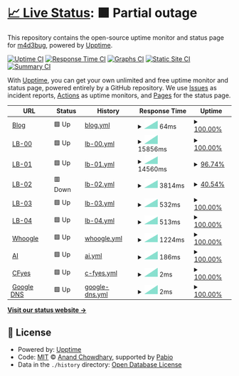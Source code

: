 # [📈 Live Status](https://upptime-prod.madebug.net): <!--live status--> **🟧 Partial outage**

This repository contains the open-source uptime monitor and status page for [m4d3bug](https://blog.madebug.net), powered by [Upptime](https://github.com/upptime/upptime).

[![Uptime CI](https://github.com/m4d3bug/upptime-prod/workflows/Uptime%20CI/badge.svg)](https://github.com/m4d3bug/upptime-prod/actions?query=workflow%3A%22Uptime+CI%22)
[![Response Time CI](https://github.com/m4d3bug/upptime-prod/workflows/Response%20Time%20CI/badge.svg)](https://github.com/m4d3bug/upptime-prod/actions?query=workflow%3A%22Response+Time+CI%22)
[![Graphs CI](https://github.com/m4d3bug/upptime-prod/workflows/Graphs%20CI/badge.svg)](https://github.com/m4d3bug/upptime-prod/actions?query=workflow%3A%22Graphs+CI%22)
[![Static Site CI](https://github.com/m4d3bug/upptime-prod/workflows/Static%20Site%20CI/badge.svg)](https://github.com/m4d3bug/upptime-prod/actions?query=workflow%3A%22Static+Site+CI%22)
[![Summary CI](https://github.com/m4d3bug/upptime-prod/workflows/Summary%20CI/badge.svg)](https://github.com/m4d3bug/upptime-prod/actions?query=workflow%3A%22Summary+CI%22)

With [Upptime](https://upptime.js.org), you can get your own unlimited and free uptime monitor and status page, powered entirely by a GitHub repository. We use [Issues](https://github.com/m4d3bug/upptime-prod/issues) as incident reports, [Actions](https://github.com/m4d3bug/upptime-prod/actions) as uptime monitors, and [Pages](https://upptime-prod.madebug.net) for the status page.

<!--start: status pages-->
<!-- This summary is generated by Upptime (https://github.com/upptime/upptime) -->
<!-- Do not edit this manually, your changes will be overwritten -->
<!-- prettier-ignore -->
| URL | Status | History | Response Time | Uptime |
| --- | ------ | ------- | ------------- | ------ |
| <img alt="" src="https://icons.duckduckgo.com/ip3/blog.madebug.net.ico" height="13"> [Blog](https://blog.madebug.net) | 🟩 Up | [blog.yml](https://github.com/m4d3bug/upptime-prod/commits/HEAD/history/blog.yml) | <details><summary><img alt="Response time graph" src="./graphs/blog/response-time-week.png" height="20"> 64ms</summary><br><a href="https://upptime-prod.madebug.net/history/blog"><img alt="Response time 64" src="https://img.shields.io/endpoint?url=https%3A%2F%2Fraw.githubusercontent.com%2Fm4d3bug%2Fupptime-prod%2FHEAD%2Fapi%2Fblog%2Fresponse-time.json"></a><br><a href="https://upptime-prod.madebug.net/history/blog"><img alt="24-hour response time 64" src="https://img.shields.io/endpoint?url=https%3A%2F%2Fraw.githubusercontent.com%2Fm4d3bug%2Fupptime-prod%2FHEAD%2Fapi%2Fblog%2Fresponse-time-day.json"></a><br><a href="https://upptime-prod.madebug.net/history/blog"><img alt="7-day response time 64" src="https://img.shields.io/endpoint?url=https%3A%2F%2Fraw.githubusercontent.com%2Fm4d3bug%2Fupptime-prod%2FHEAD%2Fapi%2Fblog%2Fresponse-time-week.json"></a><br><a href="https://upptime-prod.madebug.net/history/blog"><img alt="30-day response time 64" src="https://img.shields.io/endpoint?url=https%3A%2F%2Fraw.githubusercontent.com%2Fm4d3bug%2Fupptime-prod%2FHEAD%2Fapi%2Fblog%2Fresponse-time-month.json"></a><br><a href="https://upptime-prod.madebug.net/history/blog"><img alt="1-year response time 64" src="https://img.shields.io/endpoint?url=https%3A%2F%2Fraw.githubusercontent.com%2Fm4d3bug%2Fupptime-prod%2FHEAD%2Fapi%2Fblog%2Fresponse-time-year.json"></a></details> | <details><summary><a href="https://upptime-prod.madebug.net/history/blog">100.00%</a></summary><a href="https://upptime-prod.madebug.net/history/blog"><img alt="All-time uptime 100.00%" src="https://img.shields.io/endpoint?url=https%3A%2F%2Fraw.githubusercontent.com%2Fm4d3bug%2Fupptime-prod%2FHEAD%2Fapi%2Fblog%2Fuptime.json"></a><br><a href="https://upptime-prod.madebug.net/history/blog"><img alt="24-hour uptime 100.00%" src="https://img.shields.io/endpoint?url=https%3A%2F%2Fraw.githubusercontent.com%2Fm4d3bug%2Fupptime-prod%2FHEAD%2Fapi%2Fblog%2Fuptime-day.json"></a><br><a href="https://upptime-prod.madebug.net/history/blog"><img alt="7-day uptime 100.00%" src="https://img.shields.io/endpoint?url=https%3A%2F%2Fraw.githubusercontent.com%2Fm4d3bug%2Fupptime-prod%2FHEAD%2Fapi%2Fblog%2Fuptime-week.json"></a><br><a href="https://upptime-prod.madebug.net/history/blog"><img alt="30-day uptime 100.00%" src="https://img.shields.io/endpoint?url=https%3A%2F%2Fraw.githubusercontent.com%2Fm4d3bug%2Fupptime-prod%2FHEAD%2Fapi%2Fblog%2Fuptime-month.json"></a><br><a href="https://upptime-prod.madebug.net/history/blog"><img alt="1-year uptime 100.00%" src="https://img.shields.io/endpoint?url=https%3A%2F%2Fraw.githubusercontent.com%2Fm4d3bug%2Fupptime-prod%2FHEAD%2Fapi%2Fblog%2Fuptime-year.json"></a></details>
| <img alt="" src="https://icons.duckduckgo.com/ip3/lb-00.m4d3bug.com.ico" height="13"> [LB-00](https://lb-00.m4d3bug.com) | 🟩 Up | [lb-00.yml](https://github.com/m4d3bug/upptime-prod/commits/HEAD/history/lb-00.yml) | <details><summary><img alt="Response time graph" src="./graphs/lb-00/response-time-week.png" height="20"> 15856ms</summary><br><a href="https://upptime-prod.madebug.net/history/lb-00"><img alt="Response time 15856" src="https://img.shields.io/endpoint?url=https%3A%2F%2Fraw.githubusercontent.com%2Fm4d3bug%2Fupptime-prod%2FHEAD%2Fapi%2Flb-00%2Fresponse-time.json"></a><br><a href="https://upptime-prod.madebug.net/history/lb-00"><img alt="24-hour response time 15856" src="https://img.shields.io/endpoint?url=https%3A%2F%2Fraw.githubusercontent.com%2Fm4d3bug%2Fupptime-prod%2FHEAD%2Fapi%2Flb-00%2Fresponse-time-day.json"></a><br><a href="https://upptime-prod.madebug.net/history/lb-00"><img alt="7-day response time 15856" src="https://img.shields.io/endpoint?url=https%3A%2F%2Fraw.githubusercontent.com%2Fm4d3bug%2Fupptime-prod%2FHEAD%2Fapi%2Flb-00%2Fresponse-time-week.json"></a><br><a href="https://upptime-prod.madebug.net/history/lb-00"><img alt="30-day response time 15856" src="https://img.shields.io/endpoint?url=https%3A%2F%2Fraw.githubusercontent.com%2Fm4d3bug%2Fupptime-prod%2FHEAD%2Fapi%2Flb-00%2Fresponse-time-month.json"></a><br><a href="https://upptime-prod.madebug.net/history/lb-00"><img alt="1-year response time 15856" src="https://img.shields.io/endpoint?url=https%3A%2F%2Fraw.githubusercontent.com%2Fm4d3bug%2Fupptime-prod%2FHEAD%2Fapi%2Flb-00%2Fresponse-time-year.json"></a></details> | <details><summary><a href="https://upptime-prod.madebug.net/history/lb-00">100.00%</a></summary><a href="https://upptime-prod.madebug.net/history/lb-00"><img alt="All-time uptime 100.00%" src="https://img.shields.io/endpoint?url=https%3A%2F%2Fraw.githubusercontent.com%2Fm4d3bug%2Fupptime-prod%2FHEAD%2Fapi%2Flb-00%2Fuptime.json"></a><br><a href="https://upptime-prod.madebug.net/history/lb-00"><img alt="24-hour uptime 100.00%" src="https://img.shields.io/endpoint?url=https%3A%2F%2Fraw.githubusercontent.com%2Fm4d3bug%2Fupptime-prod%2FHEAD%2Fapi%2Flb-00%2Fuptime-day.json"></a><br><a href="https://upptime-prod.madebug.net/history/lb-00"><img alt="7-day uptime 100.00%" src="https://img.shields.io/endpoint?url=https%3A%2F%2Fraw.githubusercontent.com%2Fm4d3bug%2Fupptime-prod%2FHEAD%2Fapi%2Flb-00%2Fuptime-week.json"></a><br><a href="https://upptime-prod.madebug.net/history/lb-00"><img alt="30-day uptime 100.00%" src="https://img.shields.io/endpoint?url=https%3A%2F%2Fraw.githubusercontent.com%2Fm4d3bug%2Fupptime-prod%2FHEAD%2Fapi%2Flb-00%2Fuptime-month.json"></a><br><a href="https://upptime-prod.madebug.net/history/lb-00"><img alt="1-year uptime 100.00%" src="https://img.shields.io/endpoint?url=https%3A%2F%2Fraw.githubusercontent.com%2Fm4d3bug%2Fupptime-prod%2FHEAD%2Fapi%2Flb-00%2Fuptime-year.json"></a></details>
| <img alt="" src="https://icons.duckduckgo.com/ip3/lb-01.m4d3bug.com.ico" height="13"> [LB-01](https://lb-01.m4d3bug.com) | 🟩 Up | [lb-01.yml](https://github.com/m4d3bug/upptime-prod/commits/HEAD/history/lb-01.yml) | <details><summary><img alt="Response time graph" src="./graphs/lb-01/response-time-week.png" height="20"> 14560ms</summary><br><a href="https://upptime-prod.madebug.net/history/lb-01"><img alt="Response time 14560" src="https://img.shields.io/endpoint?url=https%3A%2F%2Fraw.githubusercontent.com%2Fm4d3bug%2Fupptime-prod%2FHEAD%2Fapi%2Flb-01%2Fresponse-time.json"></a><br><a href="https://upptime-prod.madebug.net/history/lb-01"><img alt="24-hour response time 14560" src="https://img.shields.io/endpoint?url=https%3A%2F%2Fraw.githubusercontent.com%2Fm4d3bug%2Fupptime-prod%2FHEAD%2Fapi%2Flb-01%2Fresponse-time-day.json"></a><br><a href="https://upptime-prod.madebug.net/history/lb-01"><img alt="7-day response time 14560" src="https://img.shields.io/endpoint?url=https%3A%2F%2Fraw.githubusercontent.com%2Fm4d3bug%2Fupptime-prod%2FHEAD%2Fapi%2Flb-01%2Fresponse-time-week.json"></a><br><a href="https://upptime-prod.madebug.net/history/lb-01"><img alt="30-day response time 14560" src="https://img.shields.io/endpoint?url=https%3A%2F%2Fraw.githubusercontent.com%2Fm4d3bug%2Fupptime-prod%2FHEAD%2Fapi%2Flb-01%2Fresponse-time-month.json"></a><br><a href="https://upptime-prod.madebug.net/history/lb-01"><img alt="1-year response time 14560" src="https://img.shields.io/endpoint?url=https%3A%2F%2Fraw.githubusercontent.com%2Fm4d3bug%2Fupptime-prod%2FHEAD%2Fapi%2Flb-01%2Fresponse-time-year.json"></a></details> | <details><summary><a href="https://upptime-prod.madebug.net/history/lb-01">96.74%</a></summary><a href="https://upptime-prod.madebug.net/history/lb-01"><img alt="All-time uptime 96.74%" src="https://img.shields.io/endpoint?url=https%3A%2F%2Fraw.githubusercontent.com%2Fm4d3bug%2Fupptime-prod%2FHEAD%2Fapi%2Flb-01%2Fuptime.json"></a><br><a href="https://upptime-prod.madebug.net/history/lb-01"><img alt="24-hour uptime 96.74%" src="https://img.shields.io/endpoint?url=https%3A%2F%2Fraw.githubusercontent.com%2Fm4d3bug%2Fupptime-prod%2FHEAD%2Fapi%2Flb-01%2Fuptime-day.json"></a><br><a href="https://upptime-prod.madebug.net/history/lb-01"><img alt="7-day uptime 96.74%" src="https://img.shields.io/endpoint?url=https%3A%2F%2Fraw.githubusercontent.com%2Fm4d3bug%2Fupptime-prod%2FHEAD%2Fapi%2Flb-01%2Fuptime-week.json"></a><br><a href="https://upptime-prod.madebug.net/history/lb-01"><img alt="30-day uptime 96.74%" src="https://img.shields.io/endpoint?url=https%3A%2F%2Fraw.githubusercontent.com%2Fm4d3bug%2Fupptime-prod%2FHEAD%2Fapi%2Flb-01%2Fuptime-month.json"></a><br><a href="https://upptime-prod.madebug.net/history/lb-01"><img alt="1-year uptime 96.74%" src="https://img.shields.io/endpoint?url=https%3A%2F%2Fraw.githubusercontent.com%2Fm4d3bug%2Fupptime-prod%2FHEAD%2Fapi%2Flb-01%2Fuptime-year.json"></a></details>
| <img alt="" src="https://icons.duckduckgo.com/ip3/lb-02.m4d3bug.com.ico" height="13"> [LB-02](https://lb-02.m4d3bug.com) | 🟥 Down | [lb-02.yml](https://github.com/m4d3bug/upptime-prod/commits/HEAD/history/lb-02.yml) | <details><summary><img alt="Response time graph" src="./graphs/lb-02/response-time-week.png" height="20"> 3814ms</summary><br><a href="https://upptime-prod.madebug.net/history/lb-02"><img alt="Response time 3814" src="https://img.shields.io/endpoint?url=https%3A%2F%2Fraw.githubusercontent.com%2Fm4d3bug%2Fupptime-prod%2FHEAD%2Fapi%2Flb-02%2Fresponse-time.json"></a><br><a href="https://upptime-prod.madebug.net/history/lb-02"><img alt="24-hour response time 3814" src="https://img.shields.io/endpoint?url=https%3A%2F%2Fraw.githubusercontent.com%2Fm4d3bug%2Fupptime-prod%2FHEAD%2Fapi%2Flb-02%2Fresponse-time-day.json"></a><br><a href="https://upptime-prod.madebug.net/history/lb-02"><img alt="7-day response time 3814" src="https://img.shields.io/endpoint?url=https%3A%2F%2Fraw.githubusercontent.com%2Fm4d3bug%2Fupptime-prod%2FHEAD%2Fapi%2Flb-02%2Fresponse-time-week.json"></a><br><a href="https://upptime-prod.madebug.net/history/lb-02"><img alt="30-day response time 3814" src="https://img.shields.io/endpoint?url=https%3A%2F%2Fraw.githubusercontent.com%2Fm4d3bug%2Fupptime-prod%2FHEAD%2Fapi%2Flb-02%2Fresponse-time-month.json"></a><br><a href="https://upptime-prod.madebug.net/history/lb-02"><img alt="1-year response time 3814" src="https://img.shields.io/endpoint?url=https%3A%2F%2Fraw.githubusercontent.com%2Fm4d3bug%2Fupptime-prod%2FHEAD%2Fapi%2Flb-02%2Fresponse-time-year.json"></a></details> | <details><summary><a href="https://upptime-prod.madebug.net/history/lb-02">40.54%</a></summary><a href="https://upptime-prod.madebug.net/history/lb-02"><img alt="All-time uptime 40.54%" src="https://img.shields.io/endpoint?url=https%3A%2F%2Fraw.githubusercontent.com%2Fm4d3bug%2Fupptime-prod%2FHEAD%2Fapi%2Flb-02%2Fuptime.json"></a><br><a href="https://upptime-prod.madebug.net/history/lb-02"><img alt="24-hour uptime 40.54%" src="https://img.shields.io/endpoint?url=https%3A%2F%2Fraw.githubusercontent.com%2Fm4d3bug%2Fupptime-prod%2FHEAD%2Fapi%2Flb-02%2Fuptime-day.json"></a><br><a href="https://upptime-prod.madebug.net/history/lb-02"><img alt="7-day uptime 40.54%" src="https://img.shields.io/endpoint?url=https%3A%2F%2Fraw.githubusercontent.com%2Fm4d3bug%2Fupptime-prod%2FHEAD%2Fapi%2Flb-02%2Fuptime-week.json"></a><br><a href="https://upptime-prod.madebug.net/history/lb-02"><img alt="30-day uptime 40.54%" src="https://img.shields.io/endpoint?url=https%3A%2F%2Fraw.githubusercontent.com%2Fm4d3bug%2Fupptime-prod%2FHEAD%2Fapi%2Flb-02%2Fuptime-month.json"></a><br><a href="https://upptime-prod.madebug.net/history/lb-02"><img alt="1-year uptime 40.54%" src="https://img.shields.io/endpoint?url=https%3A%2F%2Fraw.githubusercontent.com%2Fm4d3bug%2Fupptime-prod%2FHEAD%2Fapi%2Flb-02%2Fuptime-year.json"></a></details>
| <img alt="" src="https://icons.duckduckgo.com/ip3/lb-03.m4d3bug.com.ico" height="13"> [LB-03](https://lb-03.m4d3bug.com) | 🟩 Up | [lb-03.yml](https://github.com/m4d3bug/upptime-prod/commits/HEAD/history/lb-03.yml) | <details><summary><img alt="Response time graph" src="./graphs/lb-03/response-time-week.png" height="20"> 532ms</summary><br><a href="https://upptime-prod.madebug.net/history/lb-03"><img alt="Response time 532" src="https://img.shields.io/endpoint?url=https%3A%2F%2Fraw.githubusercontent.com%2Fm4d3bug%2Fupptime-prod%2FHEAD%2Fapi%2Flb-03%2Fresponse-time.json"></a><br><a href="https://upptime-prod.madebug.net/history/lb-03"><img alt="24-hour response time 532" src="https://img.shields.io/endpoint?url=https%3A%2F%2Fraw.githubusercontent.com%2Fm4d3bug%2Fupptime-prod%2FHEAD%2Fapi%2Flb-03%2Fresponse-time-day.json"></a><br><a href="https://upptime-prod.madebug.net/history/lb-03"><img alt="7-day response time 532" src="https://img.shields.io/endpoint?url=https%3A%2F%2Fraw.githubusercontent.com%2Fm4d3bug%2Fupptime-prod%2FHEAD%2Fapi%2Flb-03%2Fresponse-time-week.json"></a><br><a href="https://upptime-prod.madebug.net/history/lb-03"><img alt="30-day response time 532" src="https://img.shields.io/endpoint?url=https%3A%2F%2Fraw.githubusercontent.com%2Fm4d3bug%2Fupptime-prod%2FHEAD%2Fapi%2Flb-03%2Fresponse-time-month.json"></a><br><a href="https://upptime-prod.madebug.net/history/lb-03"><img alt="1-year response time 532" src="https://img.shields.io/endpoint?url=https%3A%2F%2Fraw.githubusercontent.com%2Fm4d3bug%2Fupptime-prod%2FHEAD%2Fapi%2Flb-03%2Fresponse-time-year.json"></a></details> | <details><summary><a href="https://upptime-prod.madebug.net/history/lb-03">100.00%</a></summary><a href="https://upptime-prod.madebug.net/history/lb-03"><img alt="All-time uptime 100.00%" src="https://img.shields.io/endpoint?url=https%3A%2F%2Fraw.githubusercontent.com%2Fm4d3bug%2Fupptime-prod%2FHEAD%2Fapi%2Flb-03%2Fuptime.json"></a><br><a href="https://upptime-prod.madebug.net/history/lb-03"><img alt="24-hour uptime 100.00%" src="https://img.shields.io/endpoint?url=https%3A%2F%2Fraw.githubusercontent.com%2Fm4d3bug%2Fupptime-prod%2FHEAD%2Fapi%2Flb-03%2Fuptime-day.json"></a><br><a href="https://upptime-prod.madebug.net/history/lb-03"><img alt="7-day uptime 100.00%" src="https://img.shields.io/endpoint?url=https%3A%2F%2Fraw.githubusercontent.com%2Fm4d3bug%2Fupptime-prod%2FHEAD%2Fapi%2Flb-03%2Fuptime-week.json"></a><br><a href="https://upptime-prod.madebug.net/history/lb-03"><img alt="30-day uptime 100.00%" src="https://img.shields.io/endpoint?url=https%3A%2F%2Fraw.githubusercontent.com%2Fm4d3bug%2Fupptime-prod%2FHEAD%2Fapi%2Flb-03%2Fuptime-month.json"></a><br><a href="https://upptime-prod.madebug.net/history/lb-03"><img alt="1-year uptime 100.00%" src="https://img.shields.io/endpoint?url=https%3A%2F%2Fraw.githubusercontent.com%2Fm4d3bug%2Fupptime-prod%2FHEAD%2Fapi%2Flb-03%2Fuptime-year.json"></a></details>
| <img alt="" src="https://icons.duckduckgo.com/ip3/lb-04.m4d3bug.com.ico" height="13"> [LB-04](https://lb-04.m4d3bug.com) | 🟩 Up | [lb-04.yml](https://github.com/m4d3bug/upptime-prod/commits/HEAD/history/lb-04.yml) | <details><summary><img alt="Response time graph" src="./graphs/lb-04/response-time-week.png" height="20"> 513ms</summary><br><a href="https://upptime-prod.madebug.net/history/lb-04"><img alt="Response time 513" src="https://img.shields.io/endpoint?url=https%3A%2F%2Fraw.githubusercontent.com%2Fm4d3bug%2Fupptime-prod%2FHEAD%2Fapi%2Flb-04%2Fresponse-time.json"></a><br><a href="https://upptime-prod.madebug.net/history/lb-04"><img alt="24-hour response time 513" src="https://img.shields.io/endpoint?url=https%3A%2F%2Fraw.githubusercontent.com%2Fm4d3bug%2Fupptime-prod%2FHEAD%2Fapi%2Flb-04%2Fresponse-time-day.json"></a><br><a href="https://upptime-prod.madebug.net/history/lb-04"><img alt="7-day response time 513" src="https://img.shields.io/endpoint?url=https%3A%2F%2Fraw.githubusercontent.com%2Fm4d3bug%2Fupptime-prod%2FHEAD%2Fapi%2Flb-04%2Fresponse-time-week.json"></a><br><a href="https://upptime-prod.madebug.net/history/lb-04"><img alt="30-day response time 513" src="https://img.shields.io/endpoint?url=https%3A%2F%2Fraw.githubusercontent.com%2Fm4d3bug%2Fupptime-prod%2FHEAD%2Fapi%2Flb-04%2Fresponse-time-month.json"></a><br><a href="https://upptime-prod.madebug.net/history/lb-04"><img alt="1-year response time 513" src="https://img.shields.io/endpoint?url=https%3A%2F%2Fraw.githubusercontent.com%2Fm4d3bug%2Fupptime-prod%2FHEAD%2Fapi%2Flb-04%2Fresponse-time-year.json"></a></details> | <details><summary><a href="https://upptime-prod.madebug.net/history/lb-04">100.00%</a></summary><a href="https://upptime-prod.madebug.net/history/lb-04"><img alt="All-time uptime 100.00%" src="https://img.shields.io/endpoint?url=https%3A%2F%2Fraw.githubusercontent.com%2Fm4d3bug%2Fupptime-prod%2FHEAD%2Fapi%2Flb-04%2Fuptime.json"></a><br><a href="https://upptime-prod.madebug.net/history/lb-04"><img alt="24-hour uptime 100.00%" src="https://img.shields.io/endpoint?url=https%3A%2F%2Fraw.githubusercontent.com%2Fm4d3bug%2Fupptime-prod%2FHEAD%2Fapi%2Flb-04%2Fuptime-day.json"></a><br><a href="https://upptime-prod.madebug.net/history/lb-04"><img alt="7-day uptime 100.00%" src="https://img.shields.io/endpoint?url=https%3A%2F%2Fraw.githubusercontent.com%2Fm4d3bug%2Fupptime-prod%2FHEAD%2Fapi%2Flb-04%2Fuptime-week.json"></a><br><a href="https://upptime-prod.madebug.net/history/lb-04"><img alt="30-day uptime 100.00%" src="https://img.shields.io/endpoint?url=https%3A%2F%2Fraw.githubusercontent.com%2Fm4d3bug%2Fupptime-prod%2FHEAD%2Fapi%2Flb-04%2Fuptime-month.json"></a><br><a href="https://upptime-prod.madebug.net/history/lb-04"><img alt="1-year uptime 100.00%" src="https://img.shields.io/endpoint?url=https%3A%2F%2Fraw.githubusercontent.com%2Fm4d3bug%2Fupptime-prod%2FHEAD%2Fapi%2Flb-04%2Fuptime-year.json"></a></details>
| <img alt="" src="https://icons.duckduckgo.com/ip3/whoogle.madebug.net.ico" height="13"> [Whoogle](https://whoogle.madebug.net) | 🟩 Up | [whoogle.yml](https://github.com/m4d3bug/upptime-prod/commits/HEAD/history/whoogle.yml) | <details><summary><img alt="Response time graph" src="./graphs/whoogle/response-time-week.png" height="20"> 1224ms</summary><br><a href="https://upptime-prod.madebug.net/history/whoogle"><img alt="Response time 1224" src="https://img.shields.io/endpoint?url=https%3A%2F%2Fraw.githubusercontent.com%2Fm4d3bug%2Fupptime-prod%2FHEAD%2Fapi%2Fwhoogle%2Fresponse-time.json"></a><br><a href="https://upptime-prod.madebug.net/history/whoogle"><img alt="24-hour response time 1224" src="https://img.shields.io/endpoint?url=https%3A%2F%2Fraw.githubusercontent.com%2Fm4d3bug%2Fupptime-prod%2FHEAD%2Fapi%2Fwhoogle%2Fresponse-time-day.json"></a><br><a href="https://upptime-prod.madebug.net/history/whoogle"><img alt="7-day response time 1224" src="https://img.shields.io/endpoint?url=https%3A%2F%2Fraw.githubusercontent.com%2Fm4d3bug%2Fupptime-prod%2FHEAD%2Fapi%2Fwhoogle%2Fresponse-time-week.json"></a><br><a href="https://upptime-prod.madebug.net/history/whoogle"><img alt="30-day response time 1224" src="https://img.shields.io/endpoint?url=https%3A%2F%2Fraw.githubusercontent.com%2Fm4d3bug%2Fupptime-prod%2FHEAD%2Fapi%2Fwhoogle%2Fresponse-time-month.json"></a><br><a href="https://upptime-prod.madebug.net/history/whoogle"><img alt="1-year response time 1224" src="https://img.shields.io/endpoint?url=https%3A%2F%2Fraw.githubusercontent.com%2Fm4d3bug%2Fupptime-prod%2FHEAD%2Fapi%2Fwhoogle%2Fresponse-time-year.json"></a></details> | <details><summary><a href="https://upptime-prod.madebug.net/history/whoogle">100.00%</a></summary><a href="https://upptime-prod.madebug.net/history/whoogle"><img alt="All-time uptime 100.00%" src="https://img.shields.io/endpoint?url=https%3A%2F%2Fraw.githubusercontent.com%2Fm4d3bug%2Fupptime-prod%2FHEAD%2Fapi%2Fwhoogle%2Fuptime.json"></a><br><a href="https://upptime-prod.madebug.net/history/whoogle"><img alt="24-hour uptime 100.00%" src="https://img.shields.io/endpoint?url=https%3A%2F%2Fraw.githubusercontent.com%2Fm4d3bug%2Fupptime-prod%2FHEAD%2Fapi%2Fwhoogle%2Fuptime-day.json"></a><br><a href="https://upptime-prod.madebug.net/history/whoogle"><img alt="7-day uptime 100.00%" src="https://img.shields.io/endpoint?url=https%3A%2F%2Fraw.githubusercontent.com%2Fm4d3bug%2Fupptime-prod%2FHEAD%2Fapi%2Fwhoogle%2Fuptime-week.json"></a><br><a href="https://upptime-prod.madebug.net/history/whoogle"><img alt="30-day uptime 100.00%" src="https://img.shields.io/endpoint?url=https%3A%2F%2Fraw.githubusercontent.com%2Fm4d3bug%2Fupptime-prod%2FHEAD%2Fapi%2Fwhoogle%2Fuptime-month.json"></a><br><a href="https://upptime-prod.madebug.net/history/whoogle"><img alt="1-year uptime 100.00%" src="https://img.shields.io/endpoint?url=https%3A%2F%2Fraw.githubusercontent.com%2Fm4d3bug%2Fupptime-prod%2FHEAD%2Fapi%2Fwhoogle%2Fuptime-year.json"></a></details>
| <img alt="" src="https://icons.duckduckgo.com/ip3/ai.madebug.net.ico" height="13"> [AI](https://ai.madebug.net) | 🟩 Up | [ai.yml](https://github.com/m4d3bug/upptime-prod/commits/HEAD/history/ai.yml) | <details><summary><img alt="Response time graph" src="./graphs/ai/response-time-week.png" height="20"> 186ms</summary><br><a href="https://upptime-prod.madebug.net/history/ai"><img alt="Response time 186" src="https://img.shields.io/endpoint?url=https%3A%2F%2Fraw.githubusercontent.com%2Fm4d3bug%2Fupptime-prod%2FHEAD%2Fapi%2Fai%2Fresponse-time.json"></a><br><a href="https://upptime-prod.madebug.net/history/ai"><img alt="24-hour response time 186" src="https://img.shields.io/endpoint?url=https%3A%2F%2Fraw.githubusercontent.com%2Fm4d3bug%2Fupptime-prod%2FHEAD%2Fapi%2Fai%2Fresponse-time-day.json"></a><br><a href="https://upptime-prod.madebug.net/history/ai"><img alt="7-day response time 186" src="https://img.shields.io/endpoint?url=https%3A%2F%2Fraw.githubusercontent.com%2Fm4d3bug%2Fupptime-prod%2FHEAD%2Fapi%2Fai%2Fresponse-time-week.json"></a><br><a href="https://upptime-prod.madebug.net/history/ai"><img alt="30-day response time 186" src="https://img.shields.io/endpoint?url=https%3A%2F%2Fraw.githubusercontent.com%2Fm4d3bug%2Fupptime-prod%2FHEAD%2Fapi%2Fai%2Fresponse-time-month.json"></a><br><a href="https://upptime-prod.madebug.net/history/ai"><img alt="1-year response time 186" src="https://img.shields.io/endpoint?url=https%3A%2F%2Fraw.githubusercontent.com%2Fm4d3bug%2Fupptime-prod%2FHEAD%2Fapi%2Fai%2Fresponse-time-year.json"></a></details> | <details><summary><a href="https://upptime-prod.madebug.net/history/ai">100.00%</a></summary><a href="https://upptime-prod.madebug.net/history/ai"><img alt="All-time uptime 100.00%" src="https://img.shields.io/endpoint?url=https%3A%2F%2Fraw.githubusercontent.com%2Fm4d3bug%2Fupptime-prod%2FHEAD%2Fapi%2Fai%2Fuptime.json"></a><br><a href="https://upptime-prod.madebug.net/history/ai"><img alt="24-hour uptime 100.00%" src="https://img.shields.io/endpoint?url=https%3A%2F%2Fraw.githubusercontent.com%2Fm4d3bug%2Fupptime-prod%2FHEAD%2Fapi%2Fai%2Fuptime-day.json"></a><br><a href="https://upptime-prod.madebug.net/history/ai"><img alt="7-day uptime 100.00%" src="https://img.shields.io/endpoint?url=https%3A%2F%2Fraw.githubusercontent.com%2Fm4d3bug%2Fupptime-prod%2FHEAD%2Fapi%2Fai%2Fuptime-week.json"></a><br><a href="https://upptime-prod.madebug.net/history/ai"><img alt="30-day uptime 100.00%" src="https://img.shields.io/endpoint?url=https%3A%2F%2Fraw.githubusercontent.com%2Fm4d3bug%2Fupptime-prod%2FHEAD%2Fapi%2Fai%2Fuptime-month.json"></a><br><a href="https://upptime-prod.madebug.net/history/ai"><img alt="1-year uptime 100.00%" src="https://img.shields.io/endpoint?url=https%3A%2F%2Fraw.githubusercontent.com%2Fm4d3bug%2Fupptime-prod%2FHEAD%2Fapi%2Fai%2Fuptime-year.json"></a></details>
| <img alt="" src="https://icons.duckduckgo.com/ip3/null.ico" height="13"> [CFyes](cfyes.m4d3bug.com) | 🟩 Up | [c-fyes.yml](https://github.com/m4d3bug/upptime-prod/commits/HEAD/history/c-fyes.yml) | <details><summary><img alt="Response time graph" src="./graphs/c-fyes/response-time-week.png" height="20"> 2ms</summary><br><a href="https://upptime-prod.madebug.net/history/c-fyes"><img alt="Response time 2" src="https://img.shields.io/endpoint?url=https%3A%2F%2Fraw.githubusercontent.com%2Fm4d3bug%2Fupptime-prod%2FHEAD%2Fapi%2Fc-fyes%2Fresponse-time.json"></a><br><a href="https://upptime-prod.madebug.net/history/c-fyes"><img alt="24-hour response time 2" src="https://img.shields.io/endpoint?url=https%3A%2F%2Fraw.githubusercontent.com%2Fm4d3bug%2Fupptime-prod%2FHEAD%2Fapi%2Fc-fyes%2Fresponse-time-day.json"></a><br><a href="https://upptime-prod.madebug.net/history/c-fyes"><img alt="7-day response time 2" src="https://img.shields.io/endpoint?url=https%3A%2F%2Fraw.githubusercontent.com%2Fm4d3bug%2Fupptime-prod%2FHEAD%2Fapi%2Fc-fyes%2Fresponse-time-week.json"></a><br><a href="https://upptime-prod.madebug.net/history/c-fyes"><img alt="30-day response time 2" src="https://img.shields.io/endpoint?url=https%3A%2F%2Fraw.githubusercontent.com%2Fm4d3bug%2Fupptime-prod%2FHEAD%2Fapi%2Fc-fyes%2Fresponse-time-month.json"></a><br><a href="https://upptime-prod.madebug.net/history/c-fyes"><img alt="1-year response time 2" src="https://img.shields.io/endpoint?url=https%3A%2F%2Fraw.githubusercontent.com%2Fm4d3bug%2Fupptime-prod%2FHEAD%2Fapi%2Fc-fyes%2Fresponse-time-year.json"></a></details> | <details><summary><a href="https://upptime-prod.madebug.net/history/c-fyes">100.00%</a></summary><a href="https://upptime-prod.madebug.net/history/c-fyes"><img alt="All-time uptime 100.00%" src="https://img.shields.io/endpoint?url=https%3A%2F%2Fraw.githubusercontent.com%2Fm4d3bug%2Fupptime-prod%2FHEAD%2Fapi%2Fc-fyes%2Fuptime.json"></a><br><a href="https://upptime-prod.madebug.net/history/c-fyes"><img alt="24-hour uptime 100.00%" src="https://img.shields.io/endpoint?url=https%3A%2F%2Fraw.githubusercontent.com%2Fm4d3bug%2Fupptime-prod%2FHEAD%2Fapi%2Fc-fyes%2Fuptime-day.json"></a><br><a href="https://upptime-prod.madebug.net/history/c-fyes"><img alt="7-day uptime 100.00%" src="https://img.shields.io/endpoint?url=https%3A%2F%2Fraw.githubusercontent.com%2Fm4d3bug%2Fupptime-prod%2FHEAD%2Fapi%2Fc-fyes%2Fuptime-week.json"></a><br><a href="https://upptime-prod.madebug.net/history/c-fyes"><img alt="30-day uptime 100.00%" src="https://img.shields.io/endpoint?url=https%3A%2F%2Fraw.githubusercontent.com%2Fm4d3bug%2Fupptime-prod%2FHEAD%2Fapi%2Fc-fyes%2Fuptime-month.json"></a><br><a href="https://upptime-prod.madebug.net/history/c-fyes"><img alt="1-year uptime 100.00%" src="https://img.shields.io/endpoint?url=https%3A%2F%2Fraw.githubusercontent.com%2Fm4d3bug%2Fupptime-prod%2FHEAD%2Fapi%2Fc-fyes%2Fuptime-year.json"></a></details>
| <img alt="" src="https://icons.duckduckgo.com/ip3/null.ico" height="13"> [Google DNS](8.8.4.4) | 🟩 Up | [google-dns.yml](https://github.com/m4d3bug/upptime-prod/commits/HEAD/history/google-dns.yml) | <details><summary><img alt="Response time graph" src="./graphs/google-dns/response-time-week.png" height="20"> 2ms</summary><br><a href="https://upptime-prod.madebug.net/history/google-dns"><img alt="Response time 2" src="https://img.shields.io/endpoint?url=https%3A%2F%2Fraw.githubusercontent.com%2Fm4d3bug%2Fupptime-prod%2FHEAD%2Fapi%2Fgoogle-dns%2Fresponse-time.json"></a><br><a href="https://upptime-prod.madebug.net/history/google-dns"><img alt="24-hour response time 2" src="https://img.shields.io/endpoint?url=https%3A%2F%2Fraw.githubusercontent.com%2Fm4d3bug%2Fupptime-prod%2FHEAD%2Fapi%2Fgoogle-dns%2Fresponse-time-day.json"></a><br><a href="https://upptime-prod.madebug.net/history/google-dns"><img alt="7-day response time 2" src="https://img.shields.io/endpoint?url=https%3A%2F%2Fraw.githubusercontent.com%2Fm4d3bug%2Fupptime-prod%2FHEAD%2Fapi%2Fgoogle-dns%2Fresponse-time-week.json"></a><br><a href="https://upptime-prod.madebug.net/history/google-dns"><img alt="30-day response time 2" src="https://img.shields.io/endpoint?url=https%3A%2F%2Fraw.githubusercontent.com%2Fm4d3bug%2Fupptime-prod%2FHEAD%2Fapi%2Fgoogle-dns%2Fresponse-time-month.json"></a><br><a href="https://upptime-prod.madebug.net/history/google-dns"><img alt="1-year response time 2" src="https://img.shields.io/endpoint?url=https%3A%2F%2Fraw.githubusercontent.com%2Fm4d3bug%2Fupptime-prod%2FHEAD%2Fapi%2Fgoogle-dns%2Fresponse-time-year.json"></a></details> | <details><summary><a href="https://upptime-prod.madebug.net/history/google-dns">100.00%</a></summary><a href="https://upptime-prod.madebug.net/history/google-dns"><img alt="All-time uptime 100.00%" src="https://img.shields.io/endpoint?url=https%3A%2F%2Fraw.githubusercontent.com%2Fm4d3bug%2Fupptime-prod%2FHEAD%2Fapi%2Fgoogle-dns%2Fuptime.json"></a><br><a href="https://upptime-prod.madebug.net/history/google-dns"><img alt="24-hour uptime 100.00%" src="https://img.shields.io/endpoint?url=https%3A%2F%2Fraw.githubusercontent.com%2Fm4d3bug%2Fupptime-prod%2FHEAD%2Fapi%2Fgoogle-dns%2Fuptime-day.json"></a><br><a href="https://upptime-prod.madebug.net/history/google-dns"><img alt="7-day uptime 100.00%" src="https://img.shields.io/endpoint?url=https%3A%2F%2Fraw.githubusercontent.com%2Fm4d3bug%2Fupptime-prod%2FHEAD%2Fapi%2Fgoogle-dns%2Fuptime-week.json"></a><br><a href="https://upptime-prod.madebug.net/history/google-dns"><img alt="30-day uptime 100.00%" src="https://img.shields.io/endpoint?url=https%3A%2F%2Fraw.githubusercontent.com%2Fm4d3bug%2Fupptime-prod%2FHEAD%2Fapi%2Fgoogle-dns%2Fuptime-month.json"></a><br><a href="https://upptime-prod.madebug.net/history/google-dns"><img alt="1-year uptime 100.00%" src="https://img.shields.io/endpoint?url=https%3A%2F%2Fraw.githubusercontent.com%2Fm4d3bug%2Fupptime-prod%2FHEAD%2Fapi%2Fgoogle-dns%2Fuptime-year.json"></a></details>

<!--end: status pages-->

[**Visit our status website →**](https://upptime-prod.madebug.net)

## 📄 License

- Powered by: [Upptime](https://github.com/upptime/upptime)
- Code: [MIT](./LICENSE) © [Anand Chowdhary](https://anandchowdhary.com), supported by [Pabio](https://pabio.com)
- Data in the `./history` directory: [Open Database License](https://opendatacommons.org/licenses/odbl/1-0/)
